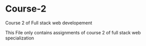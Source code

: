 # Course-2
Course 2 of Full stack web developement

This File only contains assignments of course 2 of full stack web specialization
